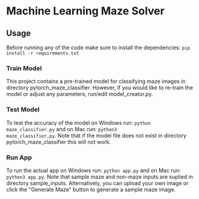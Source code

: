 # Machine Learning Maze Solver

## Usage
Before running any of the code make sure to install the dependencies: <code>pip install -r requirements.txt</code>
### Train Model
This project contains a pre-trained model for classifying maze images in directory pytorch_maze_classifier. However, if you would like to re-train the model or adjust any parameters, run/edit model_creator.py.
### Test Model
To test the accuracy of the model on Windows run: <code>python maze_classifier.py</code> and on Mac run: <code>python3 maze_classifier.py</code>. Note that if the model file does not exist in directory pytorch_maze_classifier this will not work.
### Run App
To run the actual app on Windows run: <code>python app.py</code> and on Mac run: <code>python3 app.py</code>. Note that sample maze and non-maze inputs are suplied in directory sample_inputs. Alternatively, you can upload your own image or click the "Generate Maze" button to generate a sample maze image.
